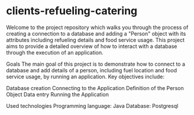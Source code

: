 # clients-refueling-catering
Welcome to the project repository which walks you through the process of creating a connection to a database and adding a "Person" object with its attributes including refueling details and food service usage. This project aims to provide a detailed overview of how to interact with a database through the execution of an application.

Goals
The main goal of this project is to demonstrate how to connect to a database and add details of a person, including fuel location and food service usage, by running an application. Key objectives include:

Database creation
Connecting to the Application
Definition of the Person Object
Data entry
Running the Application

Used technologies
Programming language: Java
Database: Postgresql
